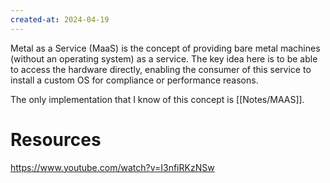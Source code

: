 ```yaml
---
created-at: 2024-04-19
---
```


Metal as a Service (MaaS) is the concept of providing bare metal machines (without an operating system) as a service. The key idea here is to be able to access the hardware directly, enabling the consumer of this service to install a custom OS for compliance or performance reasons.

The only implementation that I know of this concept is [[Notes/MAAS]].

# Resources

https://www.youtube.com/watch?v=I3nfiRKzNSw
